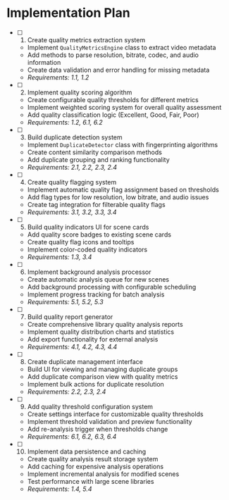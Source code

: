 # Implementation Plan

- [ ] 1. Create quality metrics extraction system
  - Implement `QualityMetricsEngine` class to extract video metadata
  - Add methods to parse resolution, bitrate, codec, and audio information
  - Create data validation and error handling for missing metadata
  - _Requirements: 1.1, 1.2_

- [ ] 2. Implement quality scoring algorithm
  - Create configurable quality thresholds for different metrics
  - Implement weighted scoring system for overall quality assessment
  - Add quality classification logic (Excellent, Good, Fair, Poor)
  - _Requirements: 1.2, 6.1, 6.2_

- [ ] 3. Build duplicate detection system
  - Implement `DuplicateDetector` class with fingerprinting algorithms
  - Create content similarity comparison methods
  - Add duplicate grouping and ranking functionality
  - _Requirements: 2.1, 2.2, 2.3, 2.4_

- [ ] 4. Create quality flagging system
  - Implement automatic quality flag assignment based on thresholds
  - Add flag types for low resolution, low bitrate, and audio issues
  - Create tag integration for filterable quality flags
  - _Requirements: 3.1, 3.2, 3.3, 3.4_

- [ ] 5. Build quality indicators UI for scene cards
  - Add quality score badges to existing scene cards
  - Create quality flag icons and tooltips
  - Implement color-coded quality indicators
  - _Requirements: 1.3, 3.4_

- [ ] 6. Implement background analysis processor
  - Create automatic analysis queue for new scenes
  - Add background processing with configurable scheduling
  - Implement progress tracking for batch analysis
  - _Requirements: 5.1, 5.2, 5.3_

- [ ] 7. Build quality report generator
  - Create comprehensive library quality analysis reports
  - Implement quality distribution charts and statistics
  - Add export functionality for external analysis
  - _Requirements: 4.1, 4.2, 4.3, 4.4_

- [ ] 8. Create duplicate management interface
  - Build UI for viewing and managing duplicate groups
  - Add duplicate comparison view with quality metrics
  - Implement bulk actions for duplicate resolution
  - _Requirements: 2.2, 2.3, 2.4_

- [ ] 9. Add quality threshold configuration system
  - Create settings interface for customizable quality thresholds
  - Implement threshold validation and preview functionality
  - Add re-analysis trigger when thresholds change
  - _Requirements: 6.1, 6.2, 6.3, 6.4_

- [ ] 10. Implement data persistence and caching
  - Create quality analysis result storage system
  - Add caching for expensive analysis operations
  - Implement incremental analysis for modified scenes
  - Test performance with large scene libraries
  - _Requirements: 1.4, 5.4_